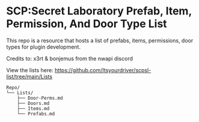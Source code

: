 # SCP:Secret Laboratory Prefab, Item, Permission, And Door Type List
This repo is a resource that hosts a list of prefabs, items, permissions, door types for plugin development.





Credits to: x3rt & bonjemus from the nwapi discord



View the lists here: https://github.com/Itsyourdriver/scpsl-list/tree/main/Lists

```
Repo/
└── Lists/
    ├── Door-Perms.md
    ├── Doors.md
    ├── Items.md
    └── Prefabs.md
```
